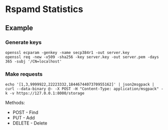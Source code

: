# Rspamd Statistics

## Example

### Generate keys

```shell
openssl ecparam -genkey -name secp384r1 -out server.key
openssl req -new -x509 -sha256 -key server.key -out server.pem -days 365 -subj '/CN=localhost'
```

### Make requests

```shell
echo '[1,3,9999922,22223332,1844674407370955162]' | json2msgpack | curl --data-binary @- -X POST -H "Content-Type: application/msgpack" -k -v https://127.0.0.1:8000/storage
```

Methods:

* POST - Find
* PUT - Add
* DELETE - Delete
